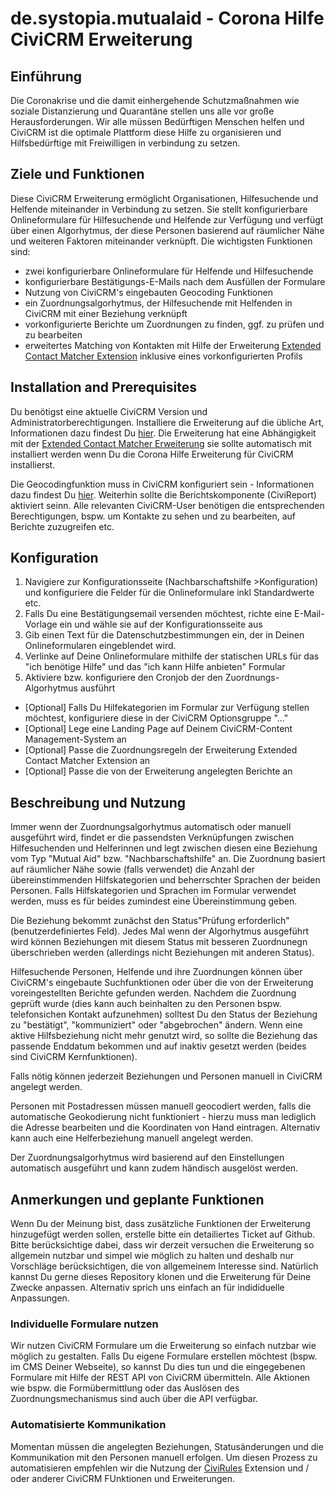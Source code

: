 # de.systopia.mutualaid - Corona Hilfe CiviCRM Erweiterung
## Einführung
Die Coronakrise und die damit einhergehende Schutzmaßnahmen wie soziale Distanzierung und Quarantäne stellen uns alle vor große Herausforderungen. Wir alle müssen Bedürftigen Menschen helfen und CiviCRM ist die optimale Plattform diese Hilfe zu organisieren und Hilfsbedürftige mit Freiwilligen in verbindung zu setzen.

## Ziele und Funktionen
Diese CiviCRM Erweiterung ermöglicht Organisationen, Hilfesuchende und Helfende miteinander in Verbindung zu setzen. Sie stellt konfigurierbare Onlineformulare für Hilfesuchende und Helfende zur Verfügung und verfügt über einen Algorhytmus, der diese Personen basierend auf räumlicher Nähe und weiteren Faktoren miteinander verknüpft. Die wichtigsten Funktionen sind: 

* zwei konfigurierbare Onlineformulare für Helfende und Hilfesuchende
* konfigurierbare Bestätigungs-E-Mails nach dem Ausfüllen der Formulare
* Nutzung von CiviCRM's eingebauten Geocoding Funktionen
* ein Zuordnungsalgorhytmus, der Hilfesuchende mit Helfenden in CiviCRM mit einer Beziehung verknüpft
* vorkonfigurierte Berichte um Zuordnungen zu finden, ggf. zu prüfen und zu bearbeiten
* erweitertes Matching von Kontakten mit Hilfe der Erweiterung [Extended Contact Matcher Extension](https://github.com/systopia/de.systopia.xcm) inklusive eines vorkonfigurierten Profils

## Installation and Prerequisites
Du benötigst eine aktuelle CiviCRM Version und Administratorberechtigungen. Installiere die Erweiterung auf die übliche Art, Informationen dazu findest Du [hier](https://docs.civicrm.org/sysadmin/en/latest/customize/extensions/#installing-a-new-extension). Die Erweiterung hat eine Abhängigkeit mit der [Extended Contact Matcher Erweiterung](https://github.com/systopia/de.systopia.xcm) sie sollte automatisch mit installiert werden wenn Du die Corona Hilfe Erweiterung für CiviCRM installierst.

Die Geocodingfunktion muss in CiviCRM konfiguriert sein - Informationen dazu findest Du [hier](https://docs.civicrm.org/user/en/latest/initial-set-up/mapping/). Weiterhin sollte die Berichtskomponente (CiviReport) aktiviert seinn. Alle relevanten CiviCRM-User benötigen die entsprechenden Berechtigungen, bspw. um Kontakte zu sehen und zu bearbeiten, auf Berichte zuzugreifen etc.


## Konfiguration
1. Navigiere zur Konfigurationsseite (Nachbarschaftshilfe >Konfiguration) und konfiguriere die Felder für die Onlineformulare inkl Standardwerte etc.
2. Falls Du eine Bestätigungsemail versenden möchtest, richte eine E-Mail-Vorlage ein und wähle sie auf der Konfigurationsseite aus
3. Gib einen Text für die Datenschutzbestimmungen ein, der in Deinen Onlineformularen eingeblendet wird.
4. Verlinke auf Deine Onlineformulare mithilfe der statischen URLs für das "ich benötige Hilfe" und das "ich kann Hilfe anbieten" Formular
5. Aktiviere bzw. konfiguriere den Cronjob der den Zuordnungs-Algorhytmus ausführt

* [Optional] Falls Du Hilfekategorien im Formular zur Verfügung stellen möchtest, konfiguriere diese in der CiviCRM Optionsgruppe "..."
* [Optional] Lege eine Landing Page auf Deinem CiviCRM-Content Management-System an
* [Optional] Passe die Zuordnungsregeln der Erweiterung Extended Contact Matcher Extension an
* [Optional] Passe die von der Erweiterung angelegten Berichte an


## Beschreibung und Nutzung
Immer wenn der Zuordnungsalgorhytmus automatisch oder manuell ausgeführt wird, findet er die passendsten Verknüpfungen zwischen Hilfesuchenden und Helferinnen und legt zwischen diesen eine Beziehung vom Typ "Mutual Aid" bzw. "Nachbarschaftshilfe" an. Die Zuordnung basiert auf räumlicher Nähe sowie (falls verwendet) die Anzahl der übereinstimmenden Hilfskategorien und beherrschter Sprachen der beiden Personen. Falls Hilfskategorien und Sprachen im Formular verwendet werden, muss es für beides zumindest eine Übereinstimmung geben.

Die Beziehung bekommt zunächst den Status"Prüfung erforderlich" (benutzerdefiniertes Feld). Jedes Mal wenn der Algorhytmus ausgeführt wird können Beziehungen mit diesem Status mit besseren Zuordnunegn überschrieben werden (allerdings nicht Beziehungen mit anderen Status).

Hilfesuchende Personen, Helfende und ihre Zuordnungen können über CiviCRM's eingebaute Suchfunktionen oder über die von der Erweiterung voreingestellten Berichte gefunden werden. Nachdem die Zuordnung geprüft wurde (dies kann auch beinhalten zu den Personen bspw. telefonsichen Kontakt aufzunehmen) solltest Du den Status der Beziehung zu "bestätigt", "kommuniziert" oder "abgebrochen" ändern. Wenn eine aktive Hilfsbeziehung nicht mehr genutzt wird, so sollte die Beziehung das passende Enddatum bekommen und auf inaktiv gesetzt werden (beides sind CiviCRM Kernfunktionen).

Falls nötig können jederzeit Beziehungen und Personen manuell in CiviCRM angelegt werden.

Personen mit Postadressen müssen manuell geocodiert werden, falls die automatische Geokodierung nicht funktioniert - hierzu muss man lediglich die Adresse bearbeiten und die Koordinaten von Hand eintragen. Alternativ kann auch eine Helferbeziehung manuell angelegt werden.

Der Zuordnungsalgorhytmus wird basierend auf den Einstellungen automatisch ausgeführt und kann zudem händisch ausgelöst werden.  

## Anmerkungen und geplante Funktionen
Wenn Du der Meinung bist, dass zusätzliche Funktionen der Erweiterung hinzugefügt werden sollen, erstelle bitte ein detailiertes Ticket auf Github. Bitte berücksichtige dabei, dass wir derzeit versuchen die Erweiterung so allgemein nutzbar und simpel wie möglich zu halten und deshalb nur Vorschläge berücksichtigen, die von allgemeinem Interesse sind. Natürlich kannst Du gerne dieses Repository klonen und die Erweiterung für Deine Zwecke anpassen. Alternativ sprich uns einfach an für indididuelle Anpassungen.

### Individuelle Formulare nutzen
Wir nutzen CiviCRM Formulare um die Erweiterung so einfach nutzbar wie möglich zu gestalten. Falls Du eigene Formulare erstellen möchtest (bspw. im CMS Deiner Webseite), so kannst Du dies tun und die eingegebenen Formulare mit Hilfe der REST API von CiviCRM übermitteln. Alle Aktionen wie bspw. die Formübermittlung oder das Auslösen des Zuordnungsmechanismus sind auch über die API verfügbar.

### Automatisierte Kommunikation
Momentan müssen die angelegten Beziehungen, Statusänderungen und die Kommunikation mit den Personen manuell erfolgen. Um diesen Prozess zu automatisieren empfehlen wir die Nutzung der [CiviRules](https://github.com/Kajakaran/org.civicoop.civirules) Extension und / oder anderer CiviCRM FUnktionen und Erweiterungen.
